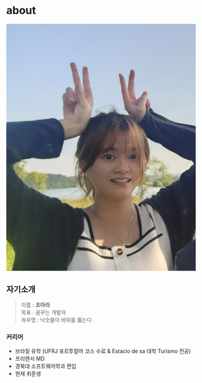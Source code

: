 # about

![내 이미지](img/ara.jpg)

## 자기소개
> 이름 : **조아라**  
> 목표 : 꿈꾸는 개발자  
> 좌우명 : 낙숫물이 바위를 뚫는다  



### 커리어

* 브라질 유학 (UFRJ 포르투칼어 코스 수료 & Estacio de sa 대학 Turismo 전공)  
* 프리랜서 MD   
* 경북대 소프트웨어학과 편입  
* 현재 취준생

